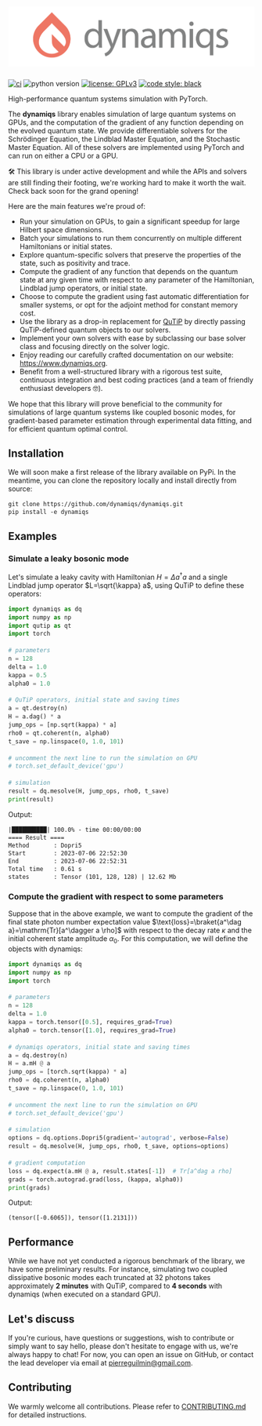 <h1 align="center">
    <img src="./docs/media/dynamiqs_logo.png" width="520" alt="dynamiqs library logo">
</h1>

[![ci](https://github.com/dynamiqs/dynamiqs/actions/workflows/ci.yml/badge.svg)](https://github.com/dynamiqs/dynamiqs/actions/workflows/ci.yml)  ![python version](https://img.shields.io/badge/python-3.8%2B-blue) [![license: GPLv3](https://img.shields.io/badge/license-GPLv3-yellow)](./LICENSE) [![code style: black](https://img.shields.io/badge/code%20style-black-000000.svg)](https://github.com/psf/black)

<!-- PyTorch implementation of differentiable quantum dynamics solvers. -->
<!-- Differentiable Quantum Solvers -->

High-performance quantum systems simulation with PyTorch.

The **dynamiqs** library enables simulation of large quantum systems on GPUs, and the computation of the gradient of any function depending on the evolved quantum state. We provide differentiable solvers for the Schrödinger Equation, the Lindblad Master Equation, and the Stochastic Master Equation. All of these solvers are implemented using PyTorch and can run on either a CPU or a GPU.

:hammer_and_wrench: This library is under active development and while the APIs and solvers are still finding their footing, we're working hard to make it worth the wait. Check back soon for the grand opening!

Here are the main features we're proud of:

- Run your simulation on GPUs, to gain a significant speedup for large Hilbert space dimensions.
- Batch your simulations to run them concurrently on multiple different Hamiltonians or initial states.
- Explore quantum-specific solvers that preserve the properties of the state, such as positivity and trace.
- Compute the gradient of any function that depends on the quantum state at any given time with respect to any parameter of the Hamiltonian, Lindblad jump operators, or initial state.
- Choose to compute the gradient using fast automatic differentiation for smaller systems, or opt for the adjoint method for constant memory cost.
- Use the library as a drop-in replacement for [QuTiP](https://qutip.org/) by directly passing QuTiP-defined quantum objects to our solvers.
- Implement your own solvers with ease by subclassing our base solver class and focusing directly on the solver logic.
- Enjoy reading our carefully crafted documentation on our website: <https://www.dynamiqs.org>.
- Benefit from a well-structured library with a rigorous test suite, continuous integration and best coding practices (and a team of friendly enthusiast developers :nerd_face:).

We hope that this library will prove beneficial to the community for simulations of large quantum systems like coupled bosonic modes, for gradient-based parameter estimation through experimental data fitting, and for efficient quantum optimal control.

## Installation

We will soon make a first release of the library available on PyPi. In the meantime, you can clone the repository locally and install directly from source:

```shell
git clone https://github.com/dynamiqs/dynamiqs.git
pip install -e dynamiqs
```

## Examples

### Simulate a leaky bosonic mode

Let's simulate a leaky cavity with Hamiltonian $H=\Delta a^\dagger a$ and a single Lindblad jump operator $L=\sqrt{\kappa} a$, using QuTiP to define these operators:

```python
import dynamiqs as dq
import numpy as np
import qutip as qt
import torch

# parameters
n = 128
delta = 1.0
kappa = 0.5
alpha0 = 1.0

# QuTiP operators, initial state and saving times
a = qt.destroy(n)
H = a.dag() * a
jump_ops = [np.sqrt(kappa) * a]
rho0 = qt.coherent(n, alpha0)
t_save = np.linspace(0, 1.0, 101)

# uncomment the next line to run the simulation on GPU
# torch.set_default_device('gpu')

# simulation
result = dq.mesolve(H, jump_ops, rho0, t_save)
print(result)
```

Output:

```shell
|██████████| 100.0% - time 00:00/00:00
==== Result ====
Method       : Dopri5
Start        : 2023-07-06 22:52:30
End          : 2023-07-06 22:52:31
Total time   : 0.61 s
states       : Tensor (101, 128, 128) | 12.62 Mb
```

### Compute the gradient with respect to some parameters

Suppose that in the above example, we want to compute the gradient of the final state photon number expectation value $\text{loss}=\braket{a^\dag a}=\mathrm{Tr}[a^\dagger a \rho]$ with respect to the decay rate $\kappa$ and the initial coherent state amplitude $\alpha_0$. For this computation, we will define the objects with dynamiqs:

```python
import dynamiqs as dq
import numpy as np
import torch

# parameters
n = 128
delta = 1.0
kappa = torch.tensor([0.5], requires_grad=True)
alpha0 = torch.tensor([1.0], requires_grad=True)

# dynamiqs operators, initial state and saving times
a = dq.destroy(n)
H = a.mH @ a
jump_ops = [torch.sqrt(kappa) * a]
rho0 = dq.coherent(n, alpha0)
t_save = np.linspace(0, 1.0, 101)

# uncomment the next line to run the simulation on GPU
# torch.set_default_device('gpu')

# simulation
options = dq.options.Dopri5(gradient='autograd', verbose=False)
result = dq.mesolve(H, jump_ops, rho0, t_save, options=options)

# gradient computation
loss = dq.expect(a.mH @ a, result.states[-1])  # Tr[a^dag a rho]
grads = torch.autograd.grad(loss, (kappa, alpha0))
print(grads)
```

Output:

```shell
(tensor([-0.6065]), tensor([1.2131]))
```

## Performance

While we have not yet conducted a rigorous benchmark of the library, we have some preliminary results. For instance, simulating two coupled dissipative bosonic modes each truncated at 32 photons takes approximately **2 minutes** with QuTiP, compared to **4 seconds** with dynamiqs (when executed on a standard GPU).

## Let's discuss

If you're curious, have questions or suggestions, wish to contribute or simply want to say hello, please don't hesitate to engage with us, we're always happy to chat! For now, you can open an issue on GitHub, or contact the lead developer via email at <pierreguilmin@gmail.com>.

## Contributing

We warmly welcome all contributions. Please refer to [CONTRIBUTING.md](CONTRIBUTING.md) for detailed instructions.
